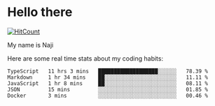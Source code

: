 # Hello there

[![HitCount](http://hits.dwyl.com/na-ji/na-ji.svg)](https://youtu.be/dQw4w9WgXcQ)

My name is Naji

Here are some real time stats about my coding habits:

<!--START_SECTION:waka-->
```text
TypeScript   11 hrs 3 mins   ███████████████████░░░░░░   78.39 % 
Markdown     1 hr 34 mins    ██░░░░░░░░░░░░░░░░░░░░░░░   11.11 % 
JavaScript   1 hr 8 mins     ██░░░░░░░░░░░░░░░░░░░░░░░   08.11 % 
JSON         15 mins         ░░░░░░░░░░░░░░░░░░░░░░░░░   01.85 % 
Docker       3 mins          ░░░░░░░░░░░░░░░░░░░░░░░░░   00.46 %
```
<!--END_SECTION:waka-->
